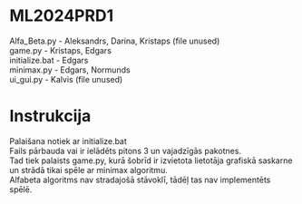 # ML2024PRD1

Alfa_Beta.py - Aleksandrs, Darina, Kristaps (file unused)</br>
game.py - Kristaps, Edgars</br>
initialize.bat - Edgars</br>
minimax.py - Edgars, Normunds</br>
ui_gui.py - Kalvis (file unused)</br>

<h1>Instrukcija</h1>
Palaišana notiek ar initialize.bat</br>
Fails pārbauda vai ir ielādēts pitons 3 un vajadzīgās pakotnes.</br>
Tad tiek palaists game.py, kurā šobrīd ir izvietota lietotāja grafiskā saskarne un strādā tikai spēle ar minimax algoritmu.</br>
Alfabeta algoritms nav stradajošā stāvoklī, tādēļ tas nav implementēts spēlē.



